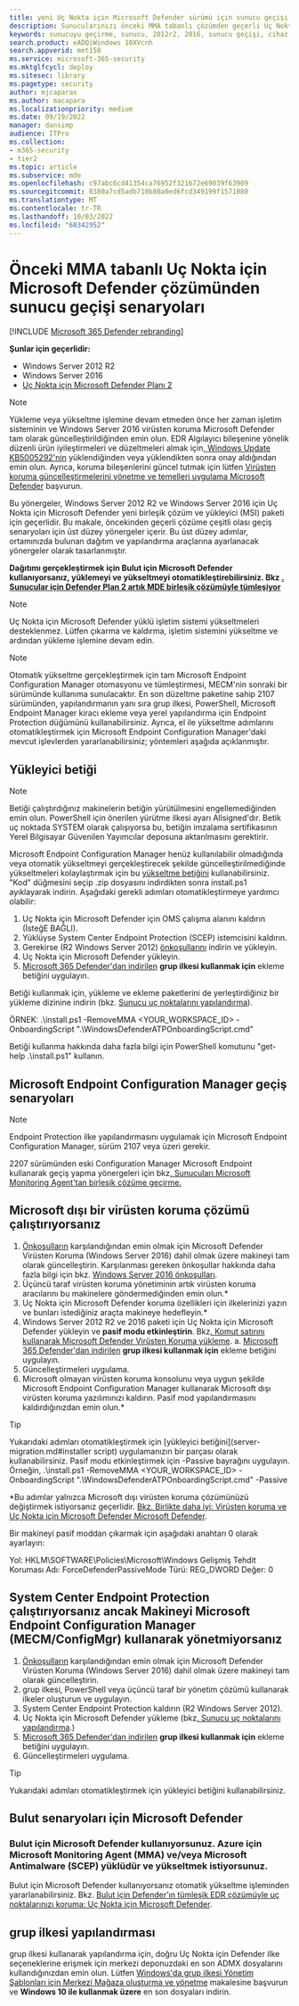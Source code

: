 ```yaml
---
title: yeni Uç Nokta için Microsoft Defender sürümü için sunucu geçişi senaryoları
description: Sunucularınızı önceki MMA tabanlı çözümden geçerli Uç Nokta için Defender birleşik çözüm paketine geçirme hakkında genel bir bakış edinmek için bu makaleyi okuyun.
keywords: sunucuyu geçirme, sunucu, 2012r2, 2016, sunucu geçişi, cihaz yönetimi, Uç Nokta için Microsoft Defender sunucuları yapılandırma, Uç Nokta için Microsoft Defender sunucuları ekleme
search.product: eADQiWindows 10XVcnh
search.appverid: met150
ms.service: microsoft-365-security
ms.mktglfcycl: deploy
ms.sitesec: library
ms.pagetype: security
author: mjcaparas
ms.author: macapara
ms.localizationpriority: medium
ms.date: 09/19/2022
manager: dansimp
audience: ITPro
ms.collection:
- m365-security
- tier2
ms.topic: article
ms.subservice: mde
ms.openlocfilehash: c97abc6cd41354ca76952f321672e69039f63909
ms.sourcegitcommit: 0380a7cd5adb710b80a0ed6fcd349199f1571080
ms.translationtype: MT
ms.contentlocale: tr-TR
ms.lasthandoff: 10/03/2022
ms.locfileid: "68342952"
---
```

# <a name="server-migration-scenarios-from-the-previous-mma-based-microsoft-defender-for-endpoint-solution"></a>Önceki MMA tabanlı Uç Nokta için Microsoft Defender çözümünden sunucu geçişi senaryoları

[!INCLUDE [Microsoft 365 Defender rebranding](../../includes/microsoft-defender.md)]

**Şunlar için geçerlidir:**
- Windows Server 2012 R2
- Windows Server 2016
- [Uç Nokta için Microsoft Defender Planı 2](https://go.microsoft.com/fwlink/?linkid=2154037)

> [!NOTE]
> Yükleme veya yükseltme işlemine devam etmeden önce her zaman işletim sisteminin ve Windows Server 2016 virüsten koruma Microsoft Defender tam olarak güncelleştirildiğinden emin olun. EDR Algılayıcı bileşenine yönelik düzenli ürün iyileştirmeleri ve düzeltmeleri almak için[, Windows Update KB5005292'nin](https://go.microsoft.com/fwlink/?linkid=2168277) yüklendiğinden veya yüklendikten sonra onay aldığından emin olun. Ayrıca, koruma bileşenlerini güncel tutmak için lütfen [Virüsten koruma güncelleştirmelerini yönetme ve temelleri uygulama Microsoft Defender](/microsoft-365/security/defender-endpoint/manage-updates-baselines-microsoft-defender-antivirus#monthly-platform-and-engine-versions) başvurun.

Bu yönergeler, Windows Server 2012 R2 ve Windows Server 2016 için Uç Nokta için Microsoft Defender yeni birleşik çözüm ve yükleyici (MSI) paketi için geçerlidir. Bu makale, öncekinden geçerli çözüme çeşitli olası geçiş senaryoları için üst düzey yönergeler içerir. Bu üst düzey adımlar, ortamınızda bulunan dağıtım ve yapılandırma araçlarına ayarlanacak yönergeler olarak tasarlanmıştır. 

**Dağıtımı gerçekleştirmek için Bulut için Microsoft Defender kullanıyorsanız, yüklemeyi ve yükseltmeyi otomatikleştirebilirsiniz. Bkz [. Sunucular için Defender Plan 2 artık MDE birleşik çözümüyle tümleşiyor](https://techcommunity.microsoft.com/t5/microsoft-defender-for-cloud/defender-for-servers-plan-2-now-integrates-with-mde-unified/ba-p/3527534)**

> [!NOTE]
> Uç Nokta için Microsoft Defender yüklü işletim sistemi yükseltmeleri desteklenmez. Lütfen çıkarma ve kaldırma, işletim sistemini yükseltme ve ardından yükleme işlemine devam edin.

> [!NOTE]
> Otomatik yükseltme gerçekleştirmek için tam Microsoft Endpoint Configuration Manager otomasyonu ve tümleştirmesi, MECM'nin sonraki bir sürümünde kullanıma sunulacaktır. En son düzeltme paketine sahip 2107 sürümünden, yapılandırmanın yanı sıra grup ilkesi, PowerShell, Microsoft Endpoint Manager kiracı ekleme veya yerel yapılandırma için Endpoint Protection düğümünü kullanabilirsiniz. Ayrıca, el ile yükseltme adımlarını otomatikleştirmek için Microsoft Endpoint Configuration Manager'daki mevcut işlevlerden yararlanabilirsiniz; yöntemleri aşağıda açıklanmıştır.

## <a name="installer-script"></a>Yükleyici betiği

>[!NOTE]
>Betiği çalıştırdığınız makinelerin betiğin yürütülmesini engellemediğinden emin olun. PowerShell için önerilen yürütme ilkesi ayarı Allsigned'dır. Betik uç noktada SYSTEM olarak çalışıyorsa bu, betiğin imzalama sertifikasının Yerel Bilgisayar Güvenilen Yayımcılar deposuna aktarılmasını gerektirir.

Microsoft Endpoint Configuration Manager henüz kullanılabilir olmadığında veya otomatik yükseltmeyi gerçekleştirecek şekilde güncelleştirilmediğinde yükseltmeleri kolaylaştırmak için bu [yükseltme betiğini](https://github.com/microsoft/mdefordownlevelserver/archive/refs/heads/main.zip) kullanabilirsiniz. "Kod" düğmesini seçip .zip dosyasını indirdikten sonra install.ps1 ayıklayarak indirin. Aşağıdaki gerekli adımları otomatikleştirmeye yardımcı olabilir:

1. Uç Nokta için Microsoft Defender için OMS çalışma alanını kaldırın (İsteğE BAĞLI).
2. Yüklüyse System Center Endpoint Protection (SCEP) istemcisini kaldırın.
3. Gerekirse (R2 Windows Server 2012) [önkoşullarını](configure-server-endpoints.md#prerequisites) indirin ve yükleyin.
4. Uç Nokta için Microsoft Defender yükleyin.
5. [Microsoft 365 Defender'dan indirilen](https://security.microsoft.com) **grup ilkesi kullanmak için** ekleme betiğini uygulayın.

Betiği kullanmak için, yükleme ve ekleme paketlerini de yerleştirdiğiniz bir yükleme dizinine indirin (bkz. [Sunucu uç noktalarını yapılandırma](configure-server-endpoints.md)).

ÖRNEK: .\install.ps1 -RemoveMMA <YOUR_WORKSPACE_ID> -OnboardingScript ".\WindowsDefenderATPOnboardingScript.cmd"

Betiği kullanma hakkında daha fazla bilgi için PowerShell komutunu "get-help .\install.ps1" kullanın.

## <a name="microsoft-endpoint-configuration-manager-migration-scenarios"></a>Microsoft Endpoint Configuration Manager geçiş senaryoları 

>[!NOTE]
>Endpoint Protection ilke yapılandırmasını uygulamak için Microsoft Endpoint Configuration Manager, sürüm 2107 veya üzeri gerekir.

2207 sürümünden eski Configuration Manager Microsoft Endpoint kullanarak geçiş yapma yönergeleri için bkz[. Sunucuları Microsoft Monitoring Agent'tan birleşik çözüme geçirme.](/microsoft-365/security/defender-endpoint/application-deployment-via-mecm)

## <a name="if-you-are-running-a-non-microsoft-antivirus-solution"></a>Microsoft dışı bir virüsten koruma çözümü çalıştırıyorsanız

1. [Önkoşulların](configure-server-endpoints.md#prerequisites) karşılandığından emin olmak için Microsoft Defender Virüsten Koruma (Windows Server 2016) dahil olmak üzere makineyi tam olarak güncelleştirin. Karşılanması gereken önkoşullar hakkında daha fazla bilgi için bkz. [Windows Server 2016 önkoşulları](configure-server-endpoints.md#prerequisites-for-windows-server-2016).
2. Üçüncü taraf virüsten koruma yönetiminin artık virüsten koruma aracılarını bu makinelere göndermediğinden emin olun.*
3. Uç Nokta için Microsoft Defender koruma özellikleri için ilkelerinizi yazın ve bunları istediğiniz araçta makineye hedefleyin.*
4. Windows Server 2012 R2 ve 2016 paketi için Uç Nokta için Microsoft Defender yükleyin ve **pasif modu etkinleştirin**. Bkz[. Komut satırını kullanarak Microsoft Defender Virüsten Koruma yükleme](configure-server-endpoints.md#install-microsoft-defender-for-endpoint-using-the-command-line).
   a. [Microsoft 365 Defender'dan indirilen](https://security.microsoft.com) **grup ilkesi kullanmak için** ekleme betiğini uygulayın.
5. Güncelleştirmeleri uygulama.
6. Microsoft olmayan virüsten koruma konsolunu veya uygun şekilde Microsoft Endpoint Configuration Manager kullanarak Microsoft dışı virüsten koruma yazılımınızı kaldırın. Pasif mod yapılandırmasını kaldırdığınızdan emin olun.*

> [!TIP]
> Yukarıdaki adımları otomatikleştirmek için [yükleyici betiğini](server-migration.md#installer script) uygulamanızın bir parçası olarak kullanabilirsiniz. Pasif modu etkinleştirmek için -Passive bayrağını uygulayın. Örneğin, .\install.ps1 -RemoveMMA <YOUR_WORKSPACE_ID> -OnboardingScript ".\WindowsDefenderATPOnboardingScript.cmd" -Passive

*Bu adımlar yalnızca Microsoft dışı virüsten koruma çözümünüzü değiştirmek istiyorsanız geçerlidir. [Bkz. Birlikte daha iyi: Virüsten koruma ve Uç Nokta için Microsoft Defender Microsoft Defender](why-use-microsoft-defender-antivirus.md).

Bir makineyi pasif moddan çıkarmak için aşağıdaki anahtarı 0 olarak ayarlayın:

Yol: HKLM\SOFTWARE\Policies\Microsoft\Windows Gelişmiş Tehdit Koruması Adı: ForceDefenderPassiveMode Türü: REG_DWORD Değer: 0

## <a name="if-you-are-running-system-center-endpoint-protection-but-are-not-managing-the-machine-using-microsoft-endpoint-configuration-manager-mecmconfigmgr"></a>System Center Endpoint Protection çalıştırıyorsanız ancak Makineyi Microsoft Endpoint Configuration Manager (MECM/ConfigMgr) kullanarak yönetmiyorsanız

1. [Önkoşulların](configure-server-endpoints.md#prerequisites) karşılandığından emin olmak için Microsoft Defender Virüsten Koruma (Windows Server 2016) dahil olmak üzere makineyi tam olarak güncelleştirin.
2. grup ilkesi, PowerShell veya üçüncü taraf bir yönetim çözümü kullanarak ilkeler oluşturun ve uygulayın.
3. System Center Endpoint Protection kaldırın (R2 Windows Server 2012).
5. Uç Nokta için Microsoft Defender yükleme (bkz[. Sunucu uç noktalarını yapılandırma](configure-server-endpoints.md).)
6. [Microsoft 365 Defender'dan indirilen](https://security.microsoft.com) **grup ilkesi kullanmak için** ekleme betiğini uygulayın. 
7. Güncelleştirmeleri uygulama.

> [!TIP]
> Yukarıdaki adımları otomatikleştirmek için yükleyici betiğini kullanabilirsiniz.

## <a name="microsoft-defender-for-cloud-scenarios"></a>Bulut senaryoları için Microsoft Defender

### <a name="youre-using-microsoft-defender-for-cloud-the-microsoft-monitoring-agent-mma-andor-microsoft-antimalware-for-azure-scep-are-installed-and-you-want-to-upgrade"></a>Bulut için Microsoft Defender kullanıyorsunuz. Azure için Microsoft Monitoring Agent (MMA) ve/veya Microsoft Antimalware (SCEP) yüklüdür ve yükseltmek istiyorsunuz.
Bulut için Microsoft Defender kullanıyorsanız otomatik yükseltme işleminden yararlanabilirsiniz. Bkz. [Bulut için Defender'ın tümleşik EDR çözümüyle uç noktalarınızı koruma: Uç Nokta için Microsoft Defender](/azure/security-center/security-center-wdatp#enable-the-microsoft-defender-for-endpoint-integration).

## <a name="group-policy-configuration"></a>grup ilkesi yapılandırması
grup ilkesi kullanarak yapılandırma için, doğru Uç Nokta için Defender ilke seçeneklerine erişmek için merkezi deponuzdaki en son ADMX dosyalarını kullandığınızdan emin olun. Lütfen [Windows'da grup ilkesi Yönetim Şablonları için Merkezi Mağaza oluşturma ve yönetme](/troubleshoot/windows-client/group-policy/create-and-manage-central-store) makalesine başvurun ve **Windows 10 ile kullanmak üzere** en son dosyaları indirin.
